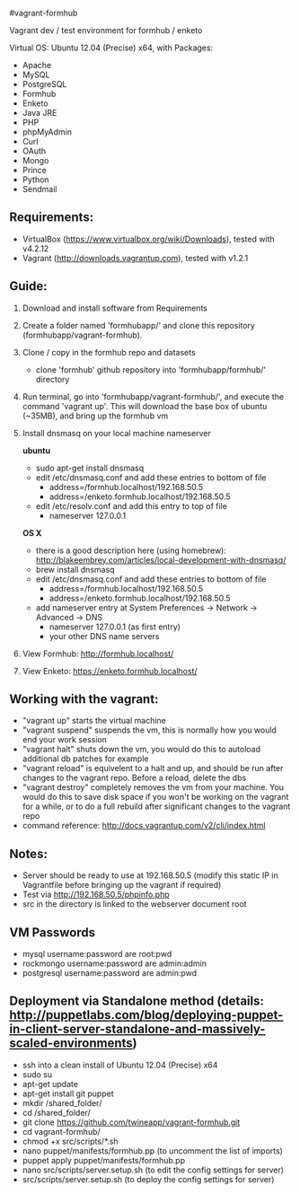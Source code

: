 #vagrant-formhub

Vagrant dev / test environment for formhub / enketo

Virtual OS: Ubuntu 12.04 (Precise) x64, with Packages:

- Apache
- MySQL
- PostgreSQL
- Formhub
- Enketo
- Java JRE
- PHP
- phpMyAdmin
- Curl
- OAuth
- Mongo
- Prince
- Python
- Sendmail

## Requirements:
- VirtualBox (https://www.virtualbox.org/wiki/Downloads), tested with v4.2.12
- Vagrant (http://downloads.vagrantup.com), tested with v1.2.1

## Guide:  
1. Download and install software from Requirements  
2. Create a folder named 'formhubapp/' and clone this repository (formhubapp/vagrant-formhub).  
3. Clone / copy in the formhub repo and datasets  
    - clone 'formhub' github repository into 'formhubapp/formhub/' directory
4. Run terminal, go into 'formhubapp/vagrant-formhub/', and execute the command 'vagrant up'. This will download the base box of ubuntu (~35MB), and bring up the formhub vm
5. Install dnsmasq on your local machine nameserver

    **ubuntu**

    - sudo apt-get install dnsmasq	
    - edit /etc/dnsmasq.conf and add these entries to bottom of file
        - address=/formhub.localhost/192.168.50.5
        - address=/enketo.formhub.localhost/192.168.50.5
    - edit /etc/resolv.conf and add this entry to top of file
        - nameserver 127.0.0.1
        
    **OS X**

    - there is a good description here (using homebrew): http://blakeembrey.com/articles/local-development-with-dnsmasq/
    - brew install dnsmasq
    - edit /etc/dnsmasq.conf and add these entries to bottom of file
        - address=/formhub.localhost/192.168.50.5
        - address=/enketo.formhub.localhost/192.168.50.5
    - add nameserver entry at System Preferences -> Network -> Advanced -> DNS
        - nameserver 127.0.0.1 (as first entry)
        - your other DNS name servers
        
6. View Formhub: http://formhub.localhost/
7. View Enketo: https://enketo.formhub.localhost/

## Working with the vagrant:
- "vagrant up" starts the virtual machine
- "vagrant suspend" suspends the vm, this is normally how you would end your work session
- "vagrant halt" shuts down the vm, you would do this to autoload additional db patches for example
- "vagrant reload" is equivelent to a halt and up, and should be run after changes to the vagrant repo. Before a reload, delete the dbs
- "vagrant destroy" completely removes the vm from your machine. You would do this to save disk space if you won't be working on the vagrant for a while, or to do a full rebuild after significant changes to the vagrant repo
- command reference: http://docs.vagrantup.com/v2/cli/index.html

## Notes:
- Server should be ready to use at 192.168.50.5 (modify this static IP in Vagrantfile before bringing up the vagrant if required)
- Test via http://192.168.50.5/phpinfo.php
- src in the directory is linked to the webserver document root

## VM Passwords
- mysql username:password are root:pwd
- rockmongo username:password are admin:admin
- postgresql username:password are admin:pwd

## Deployment via Standalone method (details: http://puppetlabs.com/blog/deploying-puppet-in-client-server-standalone-and-massively-scaled-environments)
- ssh into a clean install of Ubuntu 12.04 (Precise) x64
- sudo su
- apt-get update
- apt-get install git puppet
- mkdir /shared_folder/
- cd /shared_folder/
- git clone https://github.com/twineapp/vagrant-formhub.git
- cd vagrant-formhub/
- chmod +x src/scripts/*.sh
- nano puppet/manifests/formhub.pp (to uncomment the list of imports)
- puppet apply puppet/manifests/formhub.pp
- nano src/scripts/server.setup.sh (to edit the config settings for server)
- src/scripts/server.setup.sh (to deploy the config settings for server)

